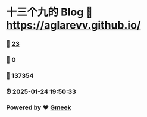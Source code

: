 # 十三个九的 Blog :link: https://aglarevv.github.io/ 
### :page_facing_up: [23](https://aglarevv.github.io//tag.html) 
### :speech_balloon: 0 
### :hibiscus: 137354 
### :alarm_clock: 2025-01-24 19:50:33 
### Powered by :heart: [Gmeek](https://github.com/Meekdai/Gmeek)
